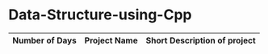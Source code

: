 # Data-Structure-using-Cpp



|  Number of Days   |     Project Name                                                       |Short Description of project                 |
|---------------|:-----------------------------------------------------------------------|-----------------------------------|

